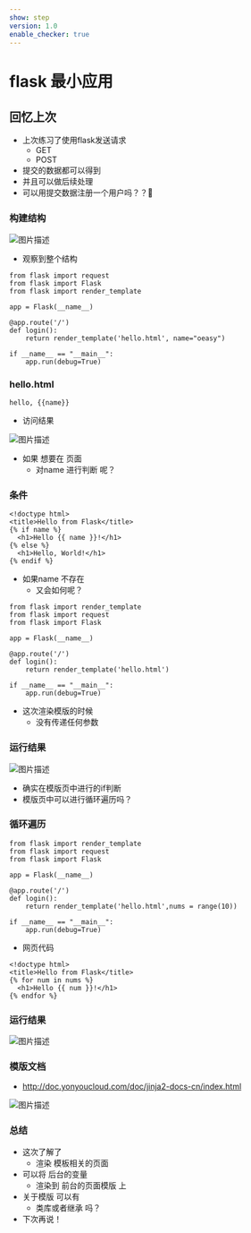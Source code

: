 ```yaml
---
show: step
version: 1.0
enable_checker: true
---
```


# flask 最小应用

## 回忆上次

- 上次练习了使用flask发送请求
	- GET
	- POST
- 提交的数据都可以得到
- 并且可以做后续处理
- 可以用提交数据注册一个用户吗？？🤔


### 构建结构

![图片描述](https://doc.shiyanlou.com/courses/uid1190679-20230205-1675590032945)

- 观察到整个结构

```
from flask import request
from flask import Flask
from flask import render_template

app = Flask(__name__)

@app.route('/')
def login():
    return render_template('hello.html', name="oeasy")

if __name__ == "__main__":
    app.run(debug=True)
```

### hello.html

```
hello, {{name}}
```

- 访问结果

![图片描述](https://doc.shiyanlou.com/courses/uid1190679-20230205-1675590064201)

- 如果 想要在 页面
	- 对name  进行判断 呢？

### 条件

```
<!doctype html>
<title>Hello from Flask</title>
{% if name %}
  <h1>Hello {{ name }}!</h1>
{% else %}
  <h1>Hello, World!</h1>
{% endif %}
```

- 如果name 不存在
	- 又会如何呢？

```
from flask import render_template
from flask import request
from flask import Flask

app = Flask(__name__)

@app.route('/')
def login():
    return render_template('hello.html')

if __name__ == "__main__":
    app.run(debug=True)
```

- 这次渲染模版的时候
	- 没有传递任何参数

###  运行结果

![图片描述](https://doc.shiyanlou.com/courses/uid1190679-20230205-1675590857993)

- 确实在模版页中进行的if判断
- 模版页中可以进行循环遍历吗？

### 循环遍历

```
from flask import render_template
from flask import request
from flask import Flask

app = Flask(__name__)

@app.route('/')
def login():
    return render_template('hello.html',nums = range(10))

if __name__ == "__main__":
    app.run(debug=True)
```

- 网页代码

```
<!doctype html>
<title>Hello from Flask</title>
{% for num in nums %}
  <h1>Hello {{ num }}!</h1>
{% endfor %}
```

### 运行结果

![图片描述](https://doc.shiyanlou.com/courses/uid1190679-20230205-1675591194741)

### 模版文档

- http://doc.yonyoucloud.com/doc/jinja2-docs-cn/index.html

![图片描述](https://doc.shiyanlou.com/courses/uid1190679-20230205-1675591310428)

### 总结

- 这次了解了 
	- 渲染 模板相关的页面
- 可以将 后台的变量 
	- 渲染到 前台的页面模版 上
- 关于模版 可以有
	- 类库或者继承 吗？
- 下次再说！

